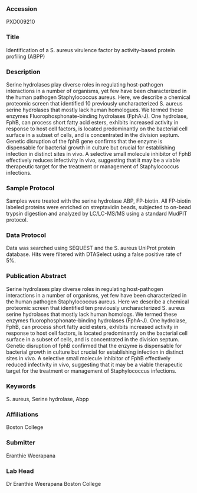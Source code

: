 ### Accession
PXD009210

### Title
Identification of a S. aureus virulence factor by activity-based protein profiling (ABPP)

### Description
Serine hydrolases play diverse roles in regulating host-pathogen interactions in a number of organisms, yet few have been characterized in the human pathogen Staphylococcus aureus. Here, we describe a chemical proteomic screen that identified 10 previously uncharacterized S. aureus serine hydrolases that mostly lack human homologues. We termed these enzymes Fluorophosphonate-binding hydrolases (FphA-J). One hydrolase, FphB, can process short fatty acid esters, exhibits increased activity in response to host cell factors, is located predominantly on the bacterial cell surface in a subset of cells, and is concentrated in the division septum. Genetic disruption of the fphB gene confirms that the enzyme is dispensable for bacterial growth in culture but crucial for establishing infection in distinct sites in vivo. A selective small molecule inhibitor of FphB effectively reduces infectivity in vivo, suggesting that it may be a viable therapeutic target for the treatment or management of Staphylococcus infections.

### Sample Protocol
Samples were treated with the serine hydrolase ABP, FP-biotin. All FP-biotin labeled proteins were enriched on streptavidin beads, subjected to on-bead trypsin digestion and analyzed by LC/LC-MS/MS using a standard MudPIT protocol.

### Data Protocol
Data was searched using SEQUEST and the S. aureus UniProt protein database. Hits were filtered with DTASelect using a false positive rate of 5%.

### Publication Abstract
Serine hydrolases play diverse roles in regulating host-pathogen interactions in a number of organisms, yet few have been characterized in the human pathogen Staphylococcus aureus. Here we describe a chemical proteomic screen that identified ten previously uncharacterized S. aureus serine hydrolases that mostly lack human homologs. We termed these enzymes fluorophosphonate-binding hydrolases (FphA-J). One hydrolase, FphB, can process short fatty acid esters, exhibits increased activity in response to host cell factors, is located predominantly on the bacterial cell surface in a subset of cells, and is concentrated in the division septum. Genetic disruption of fphB confirmed that the enzyme is dispensable for bacterial growth in culture but crucial for establishing infection in distinct sites in vivo. A selective small molecule inhibitor of FphB effectively reduced infectivity in vivo, suggesting that it may be a viable therapeutic target for the treatment or management of Staphylococcus infections.

### Keywords
S. aureus, Serine hydrolase, Abpp

### Affiliations
Boston College

### Submitter
Eranthie Weerapana

### Lab Head
Dr Eranthie Weerapana
Boston College


